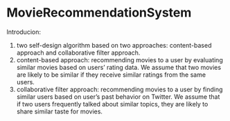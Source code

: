 # MovieRecommendationSystem


Introducion:
1. two self-design algorithm based on two approaches: content-based approach and collaborative filter approach.
2. content-based approach: recommending movies to a user by evaluating similar movies based on users’ rating data. We assume that two movies are likely to be similar if they receive similar ratings from the same users.
3. collaborative filter approach: recommending movies to a user by finding similar users based on user’s past behavior on Twitter. We assume that if two users frequently talked about similar topics, they are likely to share similar taste for movies.
   
   

